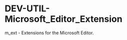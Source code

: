 DEV-UTIL-Microsoft_Editor_Extension
===================================

m_ext - Extensions for the Microsoft Editor.
